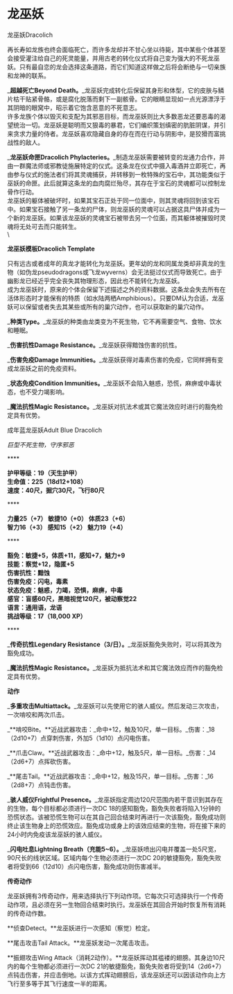 # 龙巫妖

龙巫妖Dracolich

&#x20;   再长寿如龙族也终会面临死亡，而许多龙却并不甘心坐以待毙，其中某些个体甚至会接受灌注给自己的死灵能量，并用古老的转化仪式将自己变为强大的不死龙巫妖。只有最自恋的龙会选择这条道路，而它们知道这样做之后将会断绝与一切亲族和龙神的联系。

&#x20;   _**超越死亡Beyond Death。**_龙巫妖完成转化后保留其身形和体型，它的皮肤与鳞片枯干贴紧骨骼，或是腐化脱落而剩下一副骸骨。它的眼睛显现如一点光源漂浮于其阴暗的眼窝中，昭示着它饱含恶意的不死意志。\
&#x20;   许多龙族个体以毁灭和支配为其邪恶目标，而龙巫妖则比大多数恶龙还要恶毒的渴望统治一切。龙巫妖是聪明而又狠毒的暴君，它们编织策划缜密的肮脏阴谋，并引来贪求力量的侍者。龙巫妖喜欢隐藏自身的存在而在行动与阴影中，是狡猾而富挑战性的敌人。

&#x20;   _**龙巫妖命匣Dracolich Phylacteries。**_制造龙巫妖需要被转变的龙通力合作，并由一群魔法师或邪教徒施展特定的仪式。这条龙在仪式中摄入毒酒并立即死亡，再由参与仪式的施法者们将其灵魂捕获，并转移到一枚特殊的宝石中，其功能类似于巫妖的命匣。此后就算这条龙的血肉腐烂殆尽，其存在于宝石的灵魂都可以控制龙骨作行动。\
&#x20;   龙巫妖的躯体被破坏时，如果其宝石正处于同一位面中，则其灵魂将回到该宝石中。如果宝石接触了另一条龙的尸体，则龙巫妖的灵魂可以占据这具尸体并成为一个新的龙巫妖。如果该龙巫妖的灵魂宝石被带去另一个位面，而其躯体被摧毁时灵魂将无处可去而只能转生。\
\


**龙巫妖模板Dracolich Template**

&#x20;   只有远古或者成年的真龙才能转化为龙巫妖。更年幼的龙和同属龙类却非真龙的生物（如伪龙pseudodragons或飞龙wyverns）会无法挺过仪式而导致死亡。由于幽影龙已经近乎完全丧失其物理形态，因此也不能转化为龙巫妖。\
&#x20;   成为龙巫妖时，原来的个体会保留下述描述之外的资料数据。这条龙会失去所有在活体形态时才能保有的特质（如水陆两栖Amphibious）。只要DM认为合适，龙巫妖可以保留或者失去其某些或所有的巢穴动作，也可以获取新的巢穴动作。

&#x20; _**种类Type。**_龙巫妖的种类由龙类变为不死生物，它不再需要空气、食物、饮水和睡眠。

&#x20; _**伤害抗性Damage Resistance。**_龙巫妖获得黯蚀伤害的抗性。

&#x20; _**伤害免疫Damage Immunities。**_龙巫妖获得对毒素伤害的免疫，它同样拥有变成龙巫妖之前的免疫资料。

&#x20; _**状态免疫Condition Immunities。**_龙巫妖不会陷入魅惑，恐慌，麻痹或中毒状态，也不受力竭影响。

&#x20; _**魔法抗性Magic Resistance。**_龙巫妖对抗法术或其它魔法效应时进行的豁免检定具有优势。

&#x20;

成年蓝龙巫妖Adult Blue Dracolich

_巨型不死生物，守序邪恶_

&#x20;****&#x20;

**护甲等级：19（天生护甲）**\
**生命值：225（18d12+108）**\
**速度：40尺，掘穴30尺，飞行80尺**

&#x20;****&#x20;

**力量25（+7）   敏捷10（+0）     体质23（+6）**\
**智力16（+3）   感知15（+2）     魅力19（+4）**

&#x20;****&#x20;

**豁免：敏捷+5，体质+11，感知+7，魅力+9**\
**技能：察觉+12，隐匿+5**\
**伤害抗性：黯蚀**\
**伤害免疫：闪电，毒素**\
**状态免疫：魅惑，力竭，恐惧，麻痹，中毒**\
**感官：盲感60尺，黑暗视觉120尺，被动察觉22**\
**语言：通用语，龙语**\
**挑战等级：17（18,000 XP）**

&#x20;****&#x20;

&#x20; _**传奇抗性Legendary Resistance（3/日）。**_龙巫妖豁免失败时，可以将其改为豁免成功。

&#x20; _**魔法抗性Magic Resistance。**_龙巫妖为抵抗法术和其它魔法效应而作的豁免检定具有优势。

**动作**

&#x20; _**多重攻击Multiattack。**_龙巫妖可以先使用它的骇人威仪。然后发动三次攻击，一次啃咬和两次爪击。

&#x20; _**啃咬Bite。**近战武器攻击：_命中+12，触及10尺，单一目标。_伤害：_18（2d10+7）点穿刺伤害，外加5（1d10）点闪电伤害。

&#x20; _**爪击Claw。**近战武器攻击：_命中+12，触及5尺，单一目标。_伤害：_14（2d6+7）点挥砍伤害。

&#x20; _**尾击Tail。**近战武器攻击：_命中+12，触及15尺，单一目标。_伤害：_16（2d8+7）点钝击伤害。

&#x20; _**骇人威仪Frightful Presence。**_龙巫妖指定周边120尺范围内若干意识到其存在的生物，每个目标都必须进行一次DC 18的感知豁免，豁免失败者将陷入1分钟的恐慌状态。该被恐慌生物可以在其自己回合结束时再进行一次该豁免，豁免成功则终止该生物身上的恐慌效应。豁免成功或身上的该效应结束的生物，将在接下来的24小时内免疫该龙巫妖的骇人威仪。

&#x20; _**闪电吐息Lightning Breath（充能5\~6）。**_龙巫妖喷出闪电并覆盖一处5尺宽，90尺长的线状区域。区域内每个生物必须进行一次DC 20的敏捷豁免，豁免失败者将受到66（12d10）点闪电伤害，豁免成功则伤害减半。

**传奇动作**

&#x20;   龙巫妖拥有3传奇动作，用来选择执行下列动作项。它每次只可选择执行一个传奇动作项，且必须在另一生物回合结束时执行。龙巫妖在其回合开始时恢复所有消耗的传奇动作数。

**侦查Detect。**龙巫妖进行一次感知（察觉）检定。

**尾击攻击Tail Attack。**龙巫妖发动一次尾击攻击。

**振翅攻击Wing Attack（消耗2动作）。**龙巫妖挥动其褴褛的翅膀。其身边10尺内的每个生物都必须进行一次DC 21的敏捷豁免，豁免失败者将受到14（2d6+7）点钝击伤害，并应击倒地。以该方式挥动翅膀后，该龙巫妖还可以因该动作向上方飞行至多等于其飞行速度一半的距离。

&#x20;
